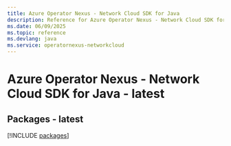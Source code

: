 ```yaml
---
title: Azure Operator Nexus - Network Cloud SDK for Java
description: Reference for Azure Operator Nexus - Network Cloud SDK for Java
ms.date: 06/09/2025
ms.topic: reference
ms.devlang: java
ms.service: operatornexus-networkcloud
---
```

# Azure Operator Nexus - Network Cloud SDK for Java - latest
## Packages - latest
[!INCLUDE [packages](operator-nexus---network-cloud-index.md)]